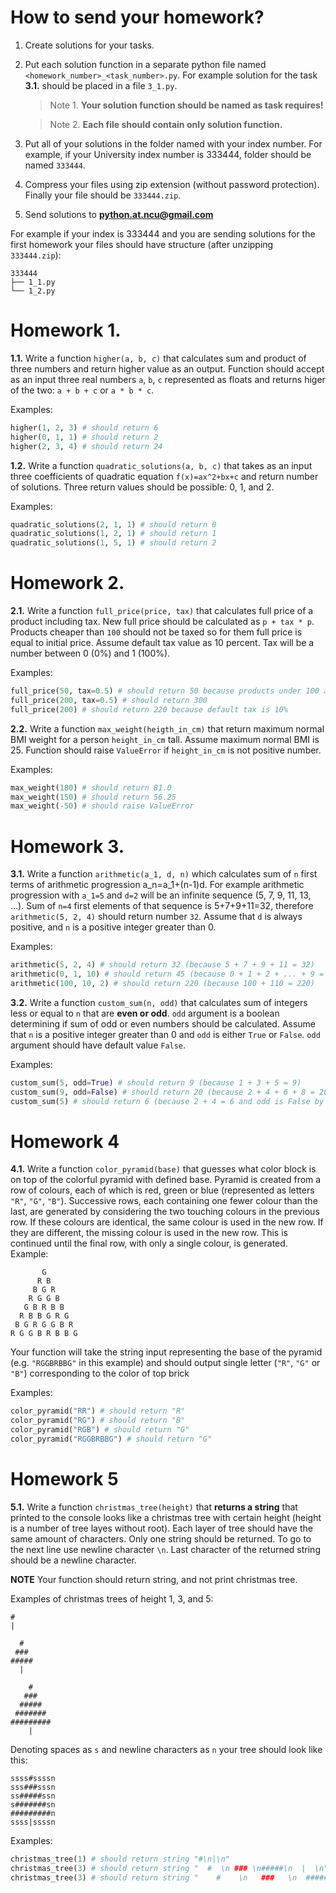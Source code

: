 # How to send your homework?

1. Create solutions for your tasks.
2. Put each solution function in a separate python file named `<homework_number>_<task_number>.py`. For example solution for the task **3.1.** should be placed in a file `3_1.py`.

   > Note 1. **Your solution function should be named as task requires!**

   > Note 2. **Each file should contain only solution function.**

3. Put all of your solutions in the folder named with your index number. For example, if your University index number is 333444, folder should be named `333444`.
4. Compress your files using zip extension (without password protection). Finally your file should be `333444.zip`.
5. Send solutions to **python.at.ncu@gmail.com**

For example if your index is 333444 and you are sending solutions for the first homework your files should have structure (after unzipping `333444.zip`):

```
333444
├── 1_1.py
└── 1_2.py
```

# Homework 1.

**1.1.** Write a function `higher(a, b, c)` that calculates sum and product of three numbers and return higher value as an output. Function should accept as an input three real numbers `a`, `b`, `c` represented as floats and returns higer of the two: `a + b + c` or `a * b * c`.

Examples:

```python
higher(1, 2, 3) # should return 6
higher(0, 1, 1) # should return 2
higher(2, 3, 4) # should return 24
```

**1.2.** Write a function `quadratic_solutions(a, b, c)` that takes as an input three coefficients of quadratic equation `f(x)=ax^2+bx+c` and return number of solutions. Three return values should be possible: 0, 1, and 2.

Examples:

```python
quadratic_solutions(2, 1, 1) # should return 0
quadratic_solutions(1, 2, 1) # should return 1
quadratic_solutions(1, 5, 1) # should return 2
```

# Homework 2.

**2.1.** Write a function `full_price(price, tax)` that calculates full price of a product including tax. New full price should be calculated as `p + tax * p`. Products cheaper than `100` should not be taxed so for them full price is equal to initial price. Assume default tax value as 10 percent. Tax will be a number between 0 (0%) and 1 (100%).

Examples:

```python
full_price(50, tax=0.5) # should return 50 because products under 100 are not taxed
full_price(200, tax=0.5) # should return 300
full_price(200) # should return 220 because default tax is 10%
```

**2.2.** Write a function `max_weight(heigth_in_cm)` that return maximum normal BMI weight for a person `height_in_cm` tall. Assume maximum normal BMI is 25. Function should raise `ValueError` if `height_in_cm` is not positive number.

Examples:

```python
max_weight(180) # should return 81.0
max_weight(150) # should return 56.25
max_weight(-50) # should raise ValueError
```

# Homework 3.

**3.1.** Write a function `arithmetic(a_1, d, n)` which calculates sum of `n` first terms of arithmetic progression a_n=a_1+(n-1)d. For example arithmetic progression with `a_1=5` and `d=2` will be an infinite sequence (5, 7, 9, 11, 13, ...). Sum of `n=4` first elements of that sequence is 5+7+9+11=32, therefore `arithmetic(5, 2, 4)` should return number `32`. Assume that `d` is always positive, and `n` is a positive integer greater than 0.

Examples:

```python
arithmetic(5, 2, 4) # should return 32 (because 5 + 7 + 9 + 11 = 32)
arithmetic(0, 1, 10) # should return 45 (because 0 + 1 + 2 + ... + 9 = 45)
arithmetic(100, 10, 2) # should return 220 (because 100 + 110 = 220)
```

**3.2.** Write a function `custom_sum(n, odd)` that calculates sum of integers less or equal to `n` that are **even or odd**. `odd` argument is a boolean determining if sum of odd or even numbers should be calculated. Assume that `n` is a positive integer greater than 0 and `odd` is either `True` or `False`. `odd` argument should have default value `False`.

Examples:

```python
custom_sum(5, odd=True) # should return 9 (because 1 + 3 + 5 = 9)
custom_sum(9, odd=False) # should return 20 (because 2 + 4 + 6 + 8 = 20)
custom_sum(5) # should return 6 (because 2 + 4 = 6 and odd is False by default)
```

# Homework 4

**4.1.** Write a function `color_pyramid(base)` that guesses what color block is on top of the colorful pyramid with defined base. Pyramid is created from a row of colours, each of which is red, green or blue (represented as letters `"R"`, `"G"`, `"B"`). Successive rows, each containing one fewer colour than the last, are generated by considering the two touching colours in the previous row. If these colours are identical, the same colour is used in the new row. If they are different, the missing colour is used in the new row. This is continued until the final row, with only a single colour, is generated. Example:

```
       G
      R B
     B G R
    R G G B
   G B R B B
  R B B G R G
 B G R G G B R
R G G B R B B G
```

Your function will take the string input representing the base of the pyramid (e.g. `"RGGBRBBG"` in this example) and should output single letter (`"R"`, `"G"` or `"B"`) corresponding to the color of top brick

Examples:

```python
color_pyramid("RR") # should return "R"
color_pyramid("RG") # should return "B"
color_pyramid("RGB") # should return "G"
color_pyramid("RGGBRBBG") # should return "G"
```

# Homework 5

**5.1.** Write a function `christmas_tree(height)` that **returns a string** that printed to the console looks like a christmas tree with certain height (height is a number of tree layes without root). Each layer of tree should have the same amount of characters. Only one string should be returned. To go to the next line use newline character `\n`. Last character of the returned string should be a newline character.

**NOTE** Your function should return string, and not print christmas tree.

Examples of christmas trees of height 1, 3, and 5:
```
#
| 
```
```
  #  
 ### 
#####
  |  
```
```
    #    
   ###   
  #####  
 ####### 
#########
    |    
```

Denoting spaces as `s` and newline characters as `n` your tree should look like this:
```
ssss#ssssn    
sss###sssn  
ss#####ssn
s#######sn
#########n
ssss|ssssn   
```

Examples:
```python
christmas_tree(1) # should return string "#\n|\n"
christmas_tree(3) # should return string "  #  \n ### \n#####\n  |  \n"
christmas_tree(3) # should return string "    #    \n   ###   \n  #####  \n ####### \n#########\n    |    \n"
```